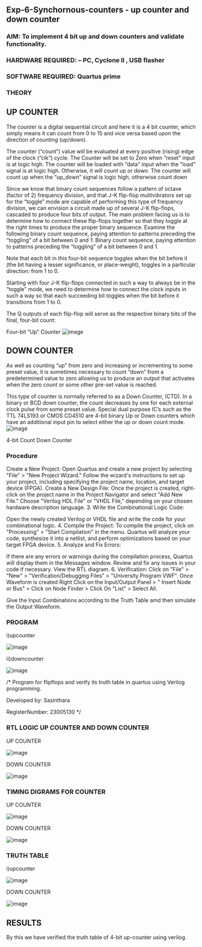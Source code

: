 ## Exp-6-Synchornous-counters - up counter and down counter 
### AIM: To implement 4 bit up and down counters and validate  functionality.
### HARDWARE REQUIRED:  – PC, Cyclone II , USB flasher
### SOFTWARE REQUIRED:   Quartus prime
### THEORY 

## UP COUNTER 
The counter is a digital sequential circuit and here it is a 4 bit counter, which simply means it can count from 0 to 15 and vice versa based upon the direction of counting (up/down). 

The counter (“count“) value will be evaluated at every positive (rising) edge of the clock (“clk“) cycle.
The Counter will be set to Zero when “reset” input is at logic high.
The counter will be loaded with “data” input when the “load” signal is at logic high. Otherwise, it will count up or down.
The counter will count up when the “up_down” signal is logic high, otherwise count down

Since we know that binary count sequences follow a pattern of octave (factor of 2) frequency division, and that J-K flip-flop multivibrators set up for the “toggle” mode are capable of performing this type of frequency division, we can envision a circuit made up of several J-K flip-flops, cascaded to produce four bits of output.
The main problem facing us is to determine how to connect these flip-flops together so that they toggle at the right times to produce the proper binary sequence.
Examine the following binary count sequence, paying attention to patterns preceding the “toggling” of a bit between 0 and 1:
Binary count sequence, paying attention to patterns preceding the “toggling” of a bit between 0 and 1.

Note that each bit in this four-bit sequence toggles when the bit before it (the bit having a lesser significance, or place-weight), toggles in a particular direction: from 1 to 0.



 
 

Starting with four J-K flip-flops connected in such a way to always be in the “toggle” mode, we need to determine how to connect the clock inputs in such a way so that each succeeding bit toggles when the bit before it transitions from 1 to 0.

The Q outputs of each flip-flop will serve as the respective binary bits of the final, four-bit count:

 
 

Four-bit “Up” Counter
![image](https://user-images.githubusercontent.com/36288975/169644758-b2f4339d-9532-40c5-af40-8f4f8c942e2c.png)



## DOWN COUNTER 

As well as counting “up” from zero and increasing or incrementing to some preset value, it is sometimes necessary to count “down” from a predetermined value to zero allowing us to produce an output that activates when the zero count or some other pre-set value is reached.

This type of counter is normally referred to as a Down Counter, (CTD). In a binary or BCD down counter, the count decreases by one for each external clock pulse from some preset value. Special dual purpose IC’s such as the TTL 74LS193 or CMOS CD4510 are 4-bit binary Up or Down counters which have an additional input pin to select either the up or down count mode.
![image](https://user-images.githubusercontent.com/36288975/169644844-1a14e123-7228-4ed8-81a9-eb937dff4ac8.png)


4-bit Count Down Counter
### Procedure
Create a New Project: Open Quartus and create a new project by selecting "File" > "New Project Wizard." Follow the wizard's instructions to set up your project, including specifying the project name, location, and target device (FPGA).
Create a New Design File:
Once the project is created, right-click on the project name in the Project Navigator and select "Add New File." Choose "Verilog HDL File" or "VHDL File," depending on your chosen hardware description language. 3. Write the Combinational Logic Code:

Open the newly created Verilog or VHDL file and write the code for your combinational logic. 4. Compile the Project: To compile the project, click on "Processing" > "Start Compilation" in the menu. Quartus will analyze your code, synthesize it into a netlist, and perform optimizations based on your target FPGA device. 5. Analyze and Fix Errors:

If there are any errors or warnings during the compilation process, Quartus will display them in the Messages window. Review and fix any issues in your code if necessary. View the RTL diagram. 6. Verification: Click on "File" > "New" > "Verification/Debugging Files" > "University Program VWF". Once Waveform is created Right Click on the Input/Output Panel > " Insert Node or Bus" > Click on Node Finder > Click On "List" > Select All.

Give the Input Combinations according to the Truth Table amd then simulate the Output Waveform.


### PROGRAM 




i)upcounter




![image](https://github.com/sasi1324/Exp-7-Synchornous-counters-/assets/150313315/38f619f2-7453-4afb-9bd3-dbb8fb6247ff)










ii)downcounter






![image](https://github.com/sasi1324/Exp-7-Synchornous-counters-/assets/150313315/8e326b9e-7496-42c2-9724-46868dd69c9f)







/*
Program for flipflops  and verify its truth table in quartus using Verilog programming.


Developed by: Sasinthara


RegisterNumber: 23005130 
*/






### RTL LOGIC UP COUNTER AND DOWN COUNTER  



UP COUNTER









![image](https://github.com/sasi1324/Exp-7-Synchornous-counters-/assets/150313315/9e028656-3fbb-4374-9471-e4a38c562646)






DOWN COUNTER  





![image](https://github.com/sasi1324/Exp-7-Synchornous-counters-/assets/150313315/2a861eec-59d5-462e-b496-fb91136419c1)






### TIMING DIGRAMS FOR COUNTER  




UP COUNTER



![image](https://github.com/sasi1324/Exp-7-Synchornous-counters-/assets/150313315/ca5a4798-78c7-4889-90cb-a75824e56dd2)







DOWN COUNTER  






![image](https://github.com/sasi1324/Exp-7-Synchornous-counters-/assets/150313315/d948f05b-6b82-47f8-a033-5607e08481ba)









### TRUTH TABLE 




i)upcounter






![image](https://github.com/sasi1324/Exp-7-Synchornous-counters-/assets/150313315/8fa2fc9c-a0a2-4767-85d4-01666e4777aa)






DOWN COUNTER  






![image](https://github.com/sasi1324/Exp-7-Synchornous-counters-/assets/150313315/36a1261c-c4c6-4900-8ae0-518cd193513e)



## RESULTS
By this we have verified the truth table of 4-bit up-counter using verilog.





